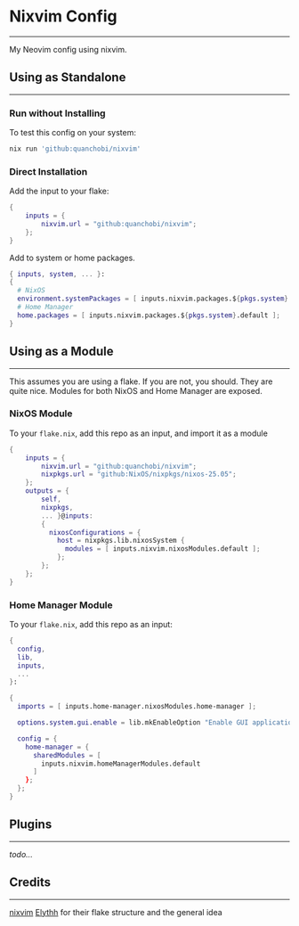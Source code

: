 # Nixvim Config
---

My Neovim config using nixvim.

## Using as Standalone
---

### Run without Installing

To test this config on your system:

```sh
nix run 'github:quanchobi/nixvim'
```

### Direct Installation

Add the input to your flake:

```nix
{
    inputs = {
        nixvim.url = "github:quanchobi/nixvim";
    };
}
```

Add to system or home packages.

```nix
{ inputs, system, ... }:
{
  # NixOS
  environment.systemPackages = [ inputs.nixvim.packages.${pkgs.system}.default ];
  # Home Manager
  home.packages = [ inputs.nixvim.packages.${pkgs.system}.default ];
}
```

## Using as a Module
---

This assumes you are using a flake. If you are not, you should. They are quite nice. Modules for both NixOS and Home Manager are exposed.

### NixOS Module

To your `flake.nix`, add this repo as an input, and import it as a module

```nix
{
    inputs = {
        nixvim.url = "github:quanchobi/nixvim";
        nixpkgs.url = "github:NixOS/nixpkgs/nixos-25.05";
    };
    outputs = { 
        self, 
        nixpkgs,
        ... }@inputs:
        {
          nixosConfigurations = {
            host = nixpkgs.lib.nixosSystem {
              modules = [ inputs.nixvim.nixosModules.default ];
            };
        };
    };
}
```

### Home Manager Module

To your `flake.nix`, add this repo as an input:

```nix
{
  config,
  lib,
  inputs,
  ...
}:

{
  imports = [ inputs.home-manager.nixosModules.home-manager ];

  options.system.gui.enable = lib.mkEnableOption "Enable GUI applications";

  config = {
    home-manager = {
      sharedModules = [
        inputs.nixvim.homeManagerModules.default
      ]
    };
  };
}
```

## Plugins
---

_todo..._

## Credits
---

[nixvim](https://github.com/nix-community/nixvim)
[Elythh](https://github.com/elythh/nixvim) for their flake structure and the general idea
